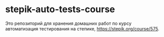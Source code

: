 # stepik-auto-tests-course

Это репозиторий для хранения домашних работ по курсу автоматизация тестирования на степике, https://stepik.org/course/575.